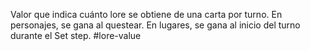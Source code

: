 Valor que indica cuánto lore se obtiene de una carta por turno. En personajes, se gana al questear. En lugares, se gana al inicio del turno durante el Set step.
#lore-value